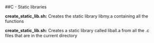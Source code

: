 ##C - Static libraries

**create_static_lib.sh:** Creates the static library libmy.a containing all the functions

**create_static_lib.sh:** Creates a static library called liball.a from all the .c files that are in the current directory


